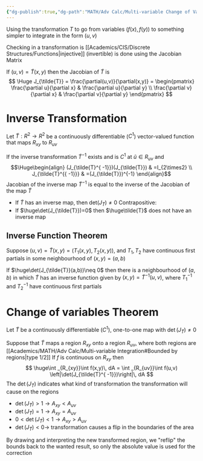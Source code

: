```yaml
---
{"dg-publish":true,"dg-path":"MATH/Adv Calc/Multi-variable Change of Variables.md","permalink":"/math/adv-calc/multi-variable-change-of-variables/","created":"2024-12-08T15:40:57.314-05:00","updated":"2025-07-08T11:19:56.248-04:00"}
---
```


Using the transformation $T$ to go from variables $(f(x),f(y))$ to something simpler to integrate in the form $(u,v)$

Checking in a transformation is [[Academics/CIS/Discrete Structures/Functions\|injective]] (invertible) is done using the Jacobian Matrix

If $(u,v)=\tilde{T}(x,y)$ then the Jacobian of $\tilde{T}$ is
$$
\Huge J_{\tilde{T}} = \frac{\partial(u,v)}{\partial(x,y)} = \begin{pmatrix} \frac{\partial u}{\partial x} & \frac{\partial u}{\partial y} \\ \frac{\partial v}{\partial x} & \frac{\partial v}{\partial y} \end{pmatrix}
$$

# Inverse Transformation
Let $\tilde{T}:R^2\to R^2$ be a continuously differentiable ($C^1$) vector-valued function that maps $R_{xy}$ to $R_{uv}$ 

If the inverse transformation $\tilde{T}^{-1}$ exists and is $C^1$ at $\tilde{u}\in R_{uv}$ and 
$$\Huge\begin{align}
(J_{\tilde{T}^{ -1}})(J_{\tilde{T}}) & =I_{2\times2} \\
J_{\tilde{T}^{{ -1}}} & =(J_{\tilde{T}})^{-1}
\end{align}$$
Jacobian of the inverse map $\tilde{T}^{-1}$ is equal to the inverse of the Jacobian of the map $\tilde{T}$


- If $\tilde{T}$ has an inverse map, then det$(J_{\tilde{T}})\neq0$ 
Contrapositive:
- If $\huge\det(J_{\tilde{T}})=0$ then $\huge\tilde{T}$ does not have an inverse map

## Inverse Function Theorem

Suppose $(u,v)=\tilde{T}(x,y)=(T_{1}(x,y),T_{2}(x,y)),$  and $T_{1},T_{2}$ have continuous first partials in some neighbourhood of $(x,y)=(a,b)$

If $\huge\det(J_{\tilde{T}}(a,b))\neq 0$ then there is a neighbourhood of $(a,b)$ in which $\tilde{T}$ has an inverse function given by $(x,y)=\tilde{T}^{ -1}(u,v)$, where $T_{1}^{-1}$ and $T_{2}^{ -1}$ have continuous first partials

# Change of variables Theorem
Let $\tilde{T}$ be a continuously differentiable ($C^1$), one-to-one map with $\det(J_{\tilde{T}})\neq 0$ 

Suppose that $\tilde{T}$ maps a region $R_{xy}$ onto a region $R_{uv}$, where both regions are [[Academics/MATH/Adv Calc/Multi-variable Integration#Bounded by regions\|type 1/2]]
If $f$ is continuous on $R_{xy}$ then
$$
\huge\int _{R_{xy}}\int  f(x,y)\, dA = \int _{R_{uv}}\int f(u,v)  \left|\det(J_{\tilde{T}^{ -1}})\right|\, dA  
$$
The $\det(J_{\tilde{T}})$ indicates what kind of transformation the transformation will cause on the regions
- $\det(J_{\tilde{T}})>1\longrightarrow A_{xy}<A_{uv}$
- $\det(J_{\tilde{T}})=1\longrightarrow A_{xy}=A_{uv}$
- $0<\det(J_{\tilde{T}})<1\longrightarrow A_{xy}>A_{uv}$
- $\det(J_{\tilde{T}})<0\longrightarrow$ transformation causes a flip in the boundaries of the area

By drawing and interpreting the new transformed region, we "reflip" the bounds back to the wanted result, so only the absolute value is used for the correction
